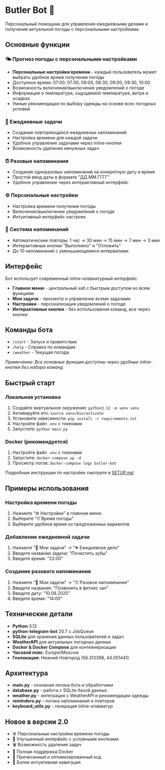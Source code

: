 # Butler Bot 🤖

Персональный помощник для управления ежедневными делами и получения актуальной погоды с персональными настройками.

## Основные функции

### 🌤️ Прогноз погоды с персональными настройками
- **Персональные настройки времени** - каждый пользователь может выбрать удобное время получения погоды
- Доступное время: 07:00, 07:30, 08:00, 08:30, 09:00, 09:30, 10:00
- Возможность включения/выключения уведомлений о погоде
- Информация о температуре, ощущаемой температуре, ветре и осадках
- Умные рекомендации по выбору одежды на основе всех погодных условий

### 📅 Ежедневные задачи
- Создание повторяющихся ежедневных напоминаний
- Настройка времени для каждой задачи
- Удобное управление задачами через inline-кнопки
- Возможность удаления ненужных задач

### ⏰ Разовые напоминания
- Создание одноразовых напоминаний на конкретную дату и время
- Простой ввод даты в формате "ДД.ММ.ГГГГ"
- Удобное управление через интерактивный интерфейс

### ⚙️ Персональные настройки
- Настройка времени получения погоды
- Включение/выключение уведомлений о погоде
- Интуитивный интерфейс настроек

### 🔔 Система напоминаний
- Автоматические повторы: 1 час → 30 мин → 15 мин → 7 мин → 3 мин
- Интерактивные кнопки "Выполнено" и "Отложить"
- До 10 напоминаний с уменьшающимися интервалами

## Интерфейс

Бот использует современный inline-клавиатурный интерфейс:
- **Главное меню** - центральный хаб с быстрым доступом ко всем функциям
- **Мои задачи** - просмотр и управление всеми задачами
- **Настройки** - персонализация уведомлений о погоде
- **Интерактивные кнопки** - без использования команд, все через кнопки

## Команды бота
- `/start` - Запуск и приветствие
- `/help` - Справка по командам  
- `/weather` - Текущая погода

*Примечание: Все основные функции доступны через удобные inline-кнопки без набора команд*

## Быстрый старт

### Локальная установка
1. Создайте виртуальное окружение: `python3.12 -m venv venv`
2. Активируйте его: `source venv/bin/activate` 
3. Установите зависимости: `pip install -r requirements.txt`
4. Настройте файл `.env` с токенами
5. Запустите: `python main.py`

### Docker (рекомендуется)
1. Настройте файл `.env` с токенами
2. Запустите: `docker-compose up -d`
3. Просмотр логов: `docker-compose logs butler-bot`

Подробные инструкции по настройке смотрите в [SETUP.md](SETUP.md)

## Примеры использования

### Настройка времени погоды
1. Нажмите "⚙️ Настройки" в главном меню
2. Выберите "⏰ Время погоды"
3. Выберите удобное время из предложенных вариантов

### Добавление ежедневной задачи
1. Нажмите "📅 Мои задачи" → "➕ Ежедневное дело"
2. Введите название задачи: "Почистить зубы"
3. Введите время: "22:00"

### Создание разового напоминания
1. Нажмите "📅 Мои задачи" → "⏰ Разовое напоминание"
2. Введите название: "Позвонить в фитнес зал"
3. Введите дату: "10.08.2025"
4. Введите время: "14:00"

## Технические детали
- **Python** 3.12
- **python-telegram-bot** 20.7 с JobQueue
- **SQLite** для хранения данных пользователей и задач
- **WeatherAPI** для актуальных погодных данных
- **Docker & Docker Compose** для контейнеризации
- **Часовой пояс:** Europe/Moscow
- **Геолокация:** Нижний Новгород (56.313398, 44.051441)

## Архитектура

- **main.py** - основная логика бота и обработчики
- **database.py** - работа с SQLite базой данных
- **weather.py** - интеграция с WeatherAPI и рекомендации одежды
- **reminders.py** - логика напоминаний и повторов
- **keyboard_utils.py** - генерация inline-клавиатур

## Новое в версии 2.0
- ⚙️ Персональные настройки времени погоды
- 🔄 Улучшенный интерфейс с условными кнопками
- 🗑️ Возможность удаления задач
- 🐳 Полная поддержка Docker
- 💅 Причесанный и оптимизированный код
- 📱 Более интуитивная навигация